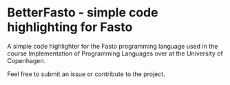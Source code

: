 # BetterFasto - simple code highlighting for Fasto
A simple code highlighter for the Fasto programming language used in the course Implementation of Programming Languages over at the University of Copenhagen.

Feel free to submit an issue or contribute to the project.
